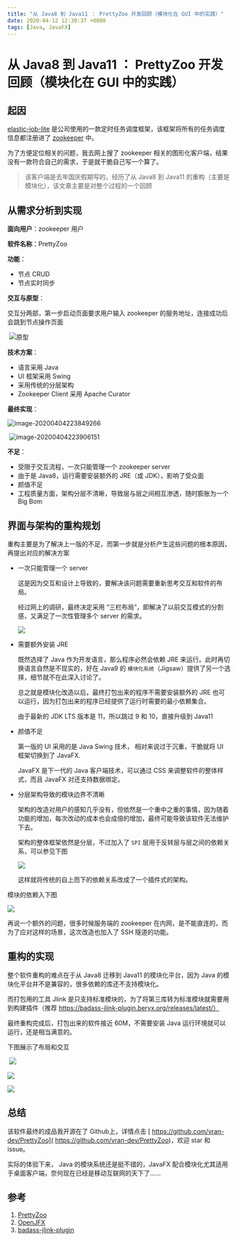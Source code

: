 ```yaml
---
title: "从 Java8 到 Java11 ： PrettyZoo 开发回顾（模块化在 GUI 中的实践）"
date: 2020-04-12 12:30:37 +0800
tags: [Java, JavaFX]
---
```



# 从 Java8 到 Java11 ： PrettyZoo 开发回顾（模块化在 GUI 中的实践）

## 起因

[elastic-job-lite]( https://github.com/elasticjob/elastic-job-lite)  是公司使用的一款定时任务调度框架，该框架将所有的任务调度信息都注册进了 [zookeeper](https://zookeeper.apache.org/) 中。

为了方便定位相关的问题，我去网上搜了 zookeeper 相关的图形化客户端，结果没有一款符合自己的需求，于是就干脆自己写一个算了。

> 该客户端是去年国庆假期写的，经历了从 Java8 到 Java11 的重构（主要是模块化），该文章主要是对整个过程的一个回顾



## 从需求分析到实现

**面向用户**：zookeeper 用户

**软件名称**：PrettyZoo

**功能**：

- 节点 CRUD
- 节点实时同步

**交互与原型**：

交互分两部，第一步启动页面要求用户输入 zookeeper 的服务地址，连接成功后会跳到节点操作页面

​	![原型](imgs/image-20200404222657485.png)

**技术方案**：

- 语言采用 Java
- UI 框架采用 Swing
- 采用传统的分层架构
- Zookeeper Client 采用 Apache Curator



**最终实现**：

![image-20200404223849266](imgs/image-20200404223849266.png)

​	![image-20200404223906151](imgs/image-20200404223906151.png)

**不足**：

- 受限于交互流程，一次只能管理一个 zookeeper server
- 由于是 Java8，运行需要安装额外的 JRE（或 JDK），影响了受众面
- 颜值不足
- 工程质量方面，架构分层不清晰，导致层与层之间相互渗透，随时膨胀为一个 Big Bom



## 界面与架构的重构规划

重构主要是为了解决上一版的不足，而第一步就是分析产生这些问题的根本原因，再提出对应的解决方案

- 一次只能管理一个 server

  这是因为交互和设计上导致的，要解决该问题需要重新思考交互和软件的布局。

  经过网上的调研，最终决定采用 “三栏布局”，即解决了以前交互模式的分割感，又满足了一次性管理多个 server 的需求。

  ![](imgs/image-20200404224726599.png)

  

- 需要额外安装 JRE

  既然选择了 Java 作为开发语言，那么程序必然会依赖 JRE 来运行。此时再切换语言自然是不现实的，好在 Java9 的 `模块化系统`（Jigsaw）提供了另一个选择，细节就不在此深入讨论了。

  总之就是模块化改造以后，最终打包出来的程序不需要安装额外的 JRE 也可以运行，因为打包出来的程序已经提供了运行时需要的最小依赖集合。

  由于最新的 JDK LTS 版本是 11，所以跳过 9 和 10，直接升级到 Java11

- 颜值不足

  第一版的 UI 采用的是 Java Swing 技术， 相对来说过于沉重，干脆就将 UI 框架切换到了  JavaFX.

  JavaFX 是下一代的 Java 客户端技术，可以通过 CSS 来调整软件的整体样式，而且 JavaFX 对还支持数据绑定。

- 分层架构导致的模块边界不清晰

  架构的改造对用户的感知几乎没有，但依然是一个重中之重的事情，因为随着功能的增加，每次改动的成本也会成倍的增加，最终可能导致该软件无法维护下去。

  架构的整体框架依然是分层，不过加入了 `SPI` 层用于反转层与层之间的依赖关系，可以参见下图

  ![](imgs/prettyzoo-arch.jpg)

  

  这样就将传统的自上而下的依赖关系改成了一个插件式的架构。

模块的依赖入下图


![](imgs/prettyzoo-arch2.png)



再说一个额外的问题，很多时候服务端的 zookeeper 在内网，是不能直连的，而为了应对这样的场景，这次改造也加入了 SSH 隧道的功能。



## 重构的实现

整个软件重构的难点在于从 Java8 迁移到 Java11 的模块化平台，因为 Java 的模块化平台并不是兼容的，很多依赖的库还不支持模块化。

而打包用的工具 Jlink 是只支持标准模块的，为了将第三库转为标准模块就需要用到构建插件（推荐 https://badass-jlink-plugin.beryx.org/releases/latest/）

最终重构完成后，打包出来的软件接近 60M，不需要安装 Java 运行环境就可以运行，还是相当满意的。

下图展示了布局和交互

​	![](imgs/add-server.png)

![](imgs/add-node.png)

![](imgs/search-view.jpg)



## **总结**

该软件最终的成品我开源在了 Github上，详情点击 [ https://github.com/vran-dev/PrettyZoo]( https://github.com/vran-dev/PrettyZoo)，欢迎 star 和 issue。

实际的体验下来， Java 的模块系统还是挺不错的，JavaFX 配合模块化尤其适用于桌面客户端，奈何现在已经是移动互联网的天下了......



## 参考

1. [PrettyZoo](https://github.com/vran-dev/PrettyZoo)
2. [OpenJFX](https://openjfx.io/)
3. [badass-jlink-plugin](https://badass-jlink-plugin.beryx.org/releases/latest/)